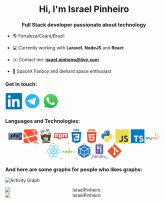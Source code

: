 <h1 align="center">Hi, I'm Israel Pinheiro</h1>
<h3 align="center">Full Stack developer passionate about technology</h3>

- :earth_americas: Fortaleza/Ceará/Brazil

- :computer: Currently working with **Laravel**, **NodeJS** and **React**

- :envelope: Contact me: **israel.pinheiro@live.com**

- :rocket: SpaceX Fanboy and diehard space enthusiast



<h3 style="text-align:left">Get in touch:</h3>
<a href="https://www.linkedin.com/in/israelpinheiro/" target="blank">
    <img src="icons/LinkedIn.svg" alt="https://www.linkedin.com/in/israelpinheiro" height="55">
</a>
<a href="https://t.me/israelrpinheiro" target="blank">
    <img src="icons/Telegram.svg" alt="https://t.me/israelrpinheiro" height="55">
</a>
<a href="https://api.whatsapp.com/send?phone=5585991520250" target="blank">
    <img src="icons/Whatsapp.svg" alt="https://api.whatsapp.com/send?phone=5585991520250" height="55">
</a>

<h3 style="text-align:left">Languages and Technologies:</h3>
<p align="center">
    <a href="https://www.php.net" target="_blank" rel="noreferrer">
        <img src="icons/PHP.svg" alt="PHP" height="45"/>
    </a>
    <a href="https://laravel.com" target="_blank" rel="noreferrer">
        <img src="icons/Laravel.svg" alt="Laravel" height="45"/>
    </a>
    <a href="https://getcomposer.org" target="_blank" rel="noreferrer">
        <img src="icons/Composer.svg" alt="Composer" height="45"/>
    </a>
    <a href="https://www.npmjs.com" target="_blank" rel="noreferrer">
        <img src="icons/NPM.svg" alt="NPM" height="45"/>
    </a>
    <a href="https://www.w3.org/Style/CSS/" target="_blank" rel="noreferrer">
        <img src="icons/CSS3.svg" alt="CSS3" height="45"/>
    </a>
    <a href="https://www.w3.org/html/" target="_blank" rel="noreferrer">
        <img src="icons/HTML5.svg" alt="HTML5" height="45"/>
    </a>
    <a href="https://www.python.org" target="_blank" rel="noreferrer">
        <img src="icons/Python.svg" alt="Python" height="45"/>
    </a>
    <a href="https://developer.mozilla.org/en-US/docs/Web/JavaScript" target="_blank" rel="noreferrer">
        <img src="icons/JS.svg" alt="JavaScript" height="45"/>
    </a>
    <a href="https://www.typescriptlang.org" target="_blank" rel="noreferrer">
        <img src="icons/TS.svg" alt="TypeScript" height="45"/>
    </a>
    <a href="https://www.mysql.com" target="_blank" rel="noreferrer">
        <img src="icons/MySQL.svg" alt="MySQL" height="45"/>
    </a>
    <a href="https://reactjs.org" target="_blank" rel="noreferrer">
        <img src="icons/ReactJS.svg" alt="ReactJS" height="45"/>
    </a>
    <a href="https://nodejs.org" target="_blank" rel="noreferrer">
        <img src="icons/NodeJS.svg" alt="NodeJS" height="45"/>
    </a>
    <a href="https://webpack.js.org" target="_blank" rel="noreferrer">
        <img src="icons/Webpack.svg" alt="Webpack" height="45"/>
    </a>
    <a href="https://heroku.com" target="_blank" rel="noreferrer">
        <img src="icons/Heroku.svg" alt="Heroku" height="45"/>
    </a>
    <a href="https://git-scm.com" target="_blank" rel="noreferrer">
        <img src="icons/Git.svg" alt="Git" height="45"/>
    </a>
</p>

<h3 style="text-align:left">And here are some graphs for people who likes graphs:</h3>

![Activity Graph](https://activity-graph.herokuapp.com/graph?username=IsraelPinheiro&theme=react-dark)

<p align="center">
    <a>
        <img style="display: block; margin-left: auto;margin-right: auto;" src="https://github-readme-stats.vercel.app/api?username=IsraelPinheiro&show_icons=true&theme=radical&locale=en&count_private=true&hide_title=true" alt="IsraelPinheiro"/>
    <a/>
    <a>
        <img style="display: block; margin-left: auto;margin-right: auto;" src="https://github-readme-stats.vercel.app/api/top-langs?username=IsraelPinheiro&show_icons=true&theme=radical&locale=en&langs_count=3&hide_title=true" alt="IsraelPinheiro"/>
    <a/>
</p>
